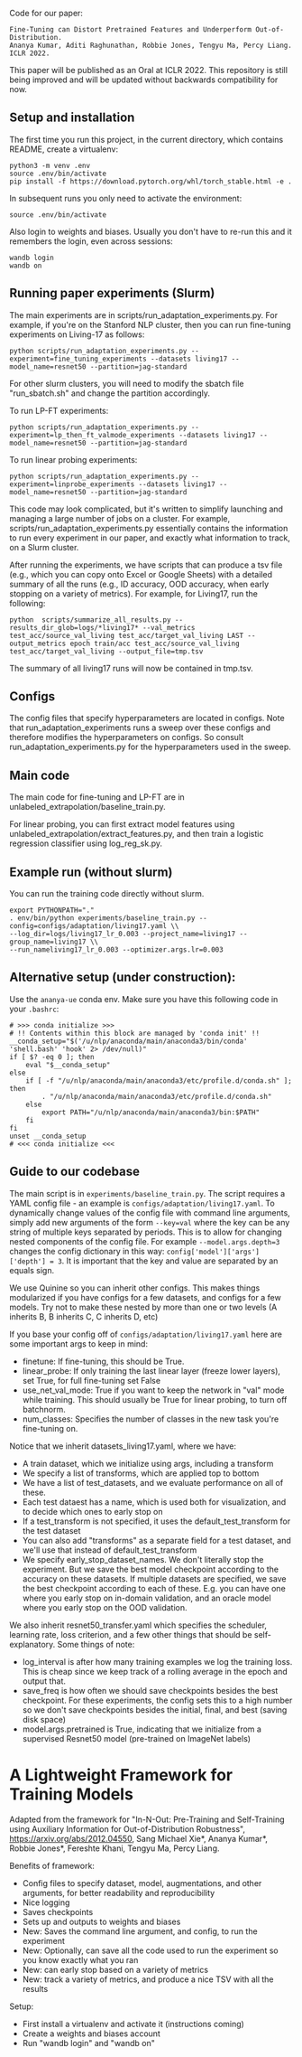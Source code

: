 Code for our paper:

```
Fine-Tuning can Distort Pretrained Features and Underperform Out-of-Distribution. 
Ananya Kumar, Aditi Raghunathan, Robbie Jones, Tengyu Ma, Percy Liang. ICLR 2022.
```


This paper will be published as an Oral at ICLR 2022.
This repository is still being improved and will be updated without backwards compatibility for now. 

## Setup and installation

The first time you run this project, in the current directory, which contains README, create a virtualenv:
```
python3 -m venv .env
source .env/bin/activate
pip install -f https://download.pytorch.org/whl/torch_stable.html -e .
```
In subsequent runs you only need to activate the environment:
```
source .env/bin/activate
```

Also login to weights and biases. Usually you don't have to re-run this and it remembers the login, even across sessions:
```
wandb login
wandb on
```

## Running paper experiments (Slurm)

The main experiments are in scripts/run_adaptation_experiments.py. For example, if you're on the Stanford NLP cluster, then you can run fine-tuning experiments on Living-17 as follows:

```
python scripts/run_adaptation_experiments.py --experiment=fine_tuning_experiments --datasets living17 --model_name=resnet50 --partition=jag-standard
```

For other slurm clusters, you will need to modify the sbatch file "run_sbatch.sh" and change the partition accordingly.

To run LP-FT experiments:

```
python scripts/run_adaptation_experiments.py --experiment=lp_then_ft_valmode_experiments --datasets living17 --model_name=resnet50 --partition=jag-standard
```

To run linear probing experiments:

```
python scripts/run_adaptation_experiments.py --experiment=linprobe_experiments --datasets living17 --model_name=resnet50 --partition=jag-standard
```

This code may look complicated, but it's written to simplify launching and managing a large number of jobs on a cluster.
For example, scripts/run_adaptation_experiments.py essentially contains the information to run every experiment in our paper, and exactly what information to track, on a Slurm cluster.

After running the experiments, we have scripts that can produce a tsv file (e.g., which you can copy onto Excel or Google Sheets) with a detailed summary of all the runs (e.g., ID accuracy, OOD accuracy, when early stopping on a variety of metrics). For example, for Living17, run the following:

```
python  scripts/summarize_all_results.py --results_dir_glob=logs/*living17* --val_metrics test_acc/source_val_living test_acc/target_val_living LAST --output_metrics epoch train/acc test_acc/source_val_living test_acc/target_val_living --output_file=tmp.tsv 
```

The summary of all living17 runs will now be contained in tmp.tsv.

## Configs

The config files that specify hyperparameters are located in configs. Note that run_adaptation_experiments runs a sweep over these configs and therefore modifies the hyperparameters on configs. So consult run_adaptation_experiments.py for the hyperparameters used in the sweep.

## Main code

The main code for fine-tuning and LP-FT are in unlabeled_extrapolation/baseline_train.py.

For linear probing, you can first extract model features using unlabeled_extrapolation/extract_features.py, and then train a logistic regression classifier using log_reg_sk.py.

## Example run (without slurm)

You can run the training code directly without slurm.

```
export PYTHONPATH="."
. env/bin/python experiments/baseline_train.py --config=configs/adaptation/living17.yaml \\
--log_dir=logs/living17_lr_0.003 --project_name=living17 --group_name=living17 \\
--run_nameliving17_lr_0.003 --optimizer.args.lr=0.003
```

## Alternative setup (under construction): 
Use the `ananya-ue` conda env. Make sure you have this following code in your `.bashrc`:
```
# >>> conda initialize >>>
# !! Contents within this block are managed by 'conda init' !!
__conda_setup="$('/u/nlp/anaconda/main/anaconda3/bin/conda' 'shell.bash' 'hook' 2> /dev/null)"
if [ $? -eq 0 ]; then
    eval "$__conda_setup"
else
    if [ -f "/u/nlp/anaconda/main/anaconda3/etc/profile.d/conda.sh" ]; then
        . "/u/nlp/anaconda/main/anaconda3/etc/profile.d/conda.sh"
    else
        export PATH="/u/nlp/anaconda/main/anaconda3/bin:$PATH"
    fi
fi
unset __conda_setup
# <<< conda initialize <<<
```

## Guide to our codebase

The main script is in `experiments/baseline_train.py`. The script requires a YAML config
file - an example is `configs/adaptation/living17.yaml`.
To dynamically change values of the config file with command line arguments,
simply add new arguments of the form `--key=val` where the key can be any
string of multiple keys separated by periods. This is to allow for changing
nested components of the config file. For example `--model.args.depth=3` changes
the config dictionary in this way: `config['model']['args']['depth'] = 3`.
It is important that the key and value are separated by an equals sign.

We use Quinine so you can inherit other configs.
This makes things modularized if you have configs for a few datasets, and configs for a few models.
Try not to make these nested by more than one or two levels
(A inherits B, B inherits C, C inherits D, etc)

If you base your config off of `configs/adaptation/living17.yaml` here are some important
args to keep in mind:
- finetune: If fine-tuning, this should be True.
- linear_probe: If only training the last linear layer (freeze lower layers), set True, for full fine-tuning set False
- use_net_val_mode: True if you want to keep the network in "val" mode while training. This should usually be True for linear probing, to turn off batchnorm.
- num_classes: Specifies the number of classes in the new task you're fine-tuning on.

Notice that we inherit datasets_living17.yaml, where we have:
- A train dataset, which we initialize using args, including a transform
- We specify a list of transforms, which are applied top to bottom
- We have a list of test_datasets, and we evaluate performance on all of these.
- Each test dataest has a name, which is used both for visualization, and to decide which ones to early stop on
- If a test_transform is not specified, it uses the default_test_transform for the test dataset
- You can also add "transforms" as a separate field for a test dataset, and we'll use that instead of default_test_transform
- We specify early_stop_dataset_names. We don't literally stop the experiment. But we save the best model checkpoint according to the accuracy on these datasets. If multiple datasets are specified, we save the best checkpoint according to each of these. E.g. you can have one where you early stop on in-domain validation, and an oracle model where you early stop on the OOD validation.

We also inherit resnet50_transfer.yaml which specifies the scheduler, learning rate, loss criterion, and a few other things that should be self-explanatory. Some things of note:
- log_interval is after how many training examples we log the training loss. This is cheap since we keep track of a rolling average in the epoch and output that.
- save_freq is how often we should save checkpoints besides the best checkpoint. For these experiments, the config sets this to a high number so we don't save checkpoints besides the initial, final, and best (saving disk space)
- model.args.pretrained is True, indicating that we initialize from a supervised Resnet50 model (pre-trained on ImageNet labels)

# A Lightweight Framework for Training Models

Adapted from the framework for "In-N-Out: Pre-Training and Self-Training using Auxiliary Information for Out-of-Distribution Robustness", 
https://arxiv.org/abs/2012.04550, Sang Michael Xie*, Ananya Kumar*, Robbie Jones*, Fereshte Khani, Tengyu Ma, Percy Liang.

Benefits of framework:
- Config files to specify dataset, model, augmentations, and other arguments, for better readability and reproducibility
- Nice logging
- Saves checkpoints
- Sets up and outputs to weights and biases
- New: Saves the command line argument, and config, to run the experiment
- New: Optionally, can save all the code used to run the experiment so you know exactly what you ran
- New: can early stop based on a variety of metrics
- New: track a variety of metrics, and produce a nice TSV with all the results

Setup:
- First install a virtualenv and activate it (instructions coming)
- Create a weights and biases account
- Run "wandb login" and "wandb on"

